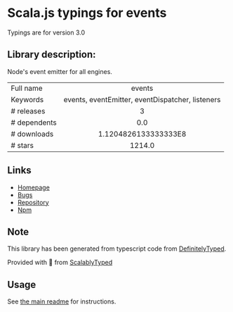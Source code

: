 
# Scala.js typings for events

Typings are for version 3.0

## Library description:
Node's event emitter for all engines.

|                    |                 |
| ------------------ | :-------------: |
| Full name          | events |
| Keywords           | events, eventEmitter, eventDispatcher, listeners |
| # releases         | 3 |
| # dependents       | 0.0 |
| # downloads        | 1.1204826133333333E8 |
| # stars            | 1214.0 |

## Links
- [Homepage](https://github.com/Gozala/events#readme)
- [Bugs](http://github.com/Gozala/events/issues/)
- [Repository](https://github.com/Gozala/events)
- [Npm](https://www.npmjs.com/package/events)
    


## Note
This library has been generated from typescript code from [DefinitelyTyped](https://definitelytyped.org).

Provided with :purple_heart: from [ScalablyTyped](https://github.com/oyvindberg/ScalablyTyped)

## Usage
See [the main readme](../../readme.md) for instructions.


